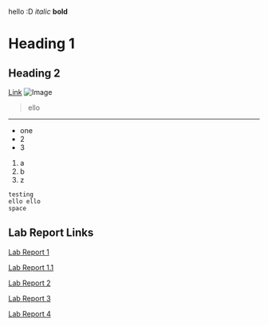 hello
:D
*italic*
**bold**
# Heading 1
## Heading 2
[Link](http://hi.com)
![Image](https://images4.alphacoders.com/113/1130246.jpg)
> ello
---
* one
* 2
* 3
1. a
2. b
3. z
```
testing
ello ello
space
```

## Lab Report Links
[Lab Report 1](https://ceciliatruong.github.io/cse15l-lab-report/lab-report-1-week-0.html)

[Lab Report 1.1](https://ceciliatruong.github.io/cse15l-lab-report/lab-report-1-week-1.html)

[Lab Report 2](https://ceciliatruong.github.io/cse15l-lab-report/lab-report-2-week-3.html)

[Lab Report 3](https://ceciliatruong.github.io/cse15l-lab-report/lab-report-3-week-5.html)

[Lab Report 4](https://ceciliatruong.github.io/cse15l-lab-report/lab-report-4-week-7.html)
